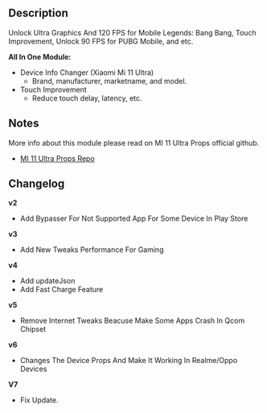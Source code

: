 ## Description
Unlock Ultra Graphics And 120 FPS for Mobile Legends: Bang Bang, Touch Improvement, Unlock 90 FPS for PUBG Mobile, and etc.

**All In One Module:**
* Device Info Changer (Xiaomi Mi 11 Ultra)
   * Brand, manufacturer, marketname, and model.
* Touch Improvement
   * Reduce touch delay, latency, etc.

## Notes
More info about this module please read on MI 11 Ultra Props official github.
* [MI 11 Ultra Props Repo](https://github.com/alicee98/MI-11-Ultra-Props)

## Changelog
**v2**
* Add Bypasser For Not Supported App For Some Device In Play Store

**v3**
* Add New Tweaks Performance For Gaming

**v4**
* Add updateJson
* Add Fast Charge Feature

**v5**
* Remove Internet Tweaks Beacuse Make Some Apps Crash In Qcom Chipset

**v6**
* Changes The Device Props And Make It Working In Realme/Oppo Devices

**V7**
* Fix Update.
